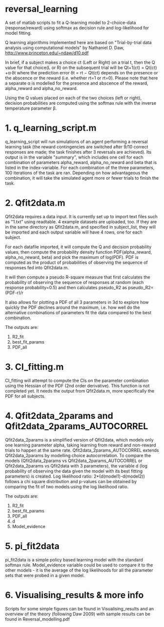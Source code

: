 # reversal_learning
A set of matlab scripts to fit a Q-learning model to 2-choice-data (response/reward) using softmax as decision rule and log-likelihood for model fitting.

Q learning algorithms implemented here are based on "Trial-by-trial data analysis using computational models" by Nathaniel D. Daw, http://www.princeton.edu/~ndaw/d10.pdf

In brief, if a subject makes a choice ct (Left or Right) on a trial t, then the Q value for that choice(L or R) on the subsequent trial will be 
Qt+1(ct) = Qt(ct) +α·δt 
where the prediction error 
δt = rt − Qt(ct)
depends on the presence or the abscence or the reward (i.e. whether rt=1 or rt=0). Please note that here a separate α is modelled for the presence and abscence of the reward, alpha_reward and alpha_no_reward. 

Using the Q values placed on each of the two choices (left or right), decision probabilities are computed using the softmax rule with the inverse temperature parameter β.

# 1. q_learning_script.m
q_learning_script will run simulations of an agent performing a reversal learning task (the reward contingencies are switched after 9/10  correct responses are made; the task finishes after 3 reversals are achieved). Its output is in the variable "summary", which includes one cell for each combination of parameters alpha_reward, alpha_no_reward and beta that is listed in the index-variable. For each combination of the three parameters, 100 iterations of the task are ran. Depending on how advantageous the combination, it will take the simulated agent more or fewer trials to finish the task.

# 2. Qfit2data.m
Qfit2data requires a data input. It is currently set up to import text files such as "1.txt" using readtable. 4 example datasets are uploaded, too. If they are in the same directory as Qfit2data.m, and specified in subject_list, they will be imported and each output variable will have 4 rows, one for each subject.

For each datafile imported, it will compute the Q and decision probability values, then compute the probability density function 
PDF(alpha_reward, alpha_no_reward, beta) and pick the maximum of log(PDF). PDF is computed as the product of probabilities of observing the sequence of responses fed into Qfit2data.m. 

It will then compute a pseudo R-square measure that first calculates the probability of observing the sequence of responses at random (each response probability=0.5) and then calculates pseudo_R2 as
pseudo_R2=(PDF-r)/r

It also allows for plotting a PDF of all 3 parameters in 3d to explore how quickly the PDF declines around the maximum, i.e. how well do the alternative combinations of parameters fit the data compared to the best combination. 

The outputs are:
1) R2_fit
2) best_fit_params
3) PDF_all 

# 3. CI_fitting.m
CI_fitting will attempt to compute the CIs on the parameter combination using the Hessian of the PDF (2nd order derivative). This function is not completed yet. It needs the output from Qfit2data.m, more specifically the PDF for all subjects.

# 4. Qfit2data_2params and Qfit2data_2params_AUTOCORREL
Qfit2data_2params is a simplified version of Qfit2data, which models only one learning parameter alpha, taking learning from reward and non-reward trials to happen at the same rate. Qfit2data_2params_AUTOCORREL extends Qfit2data_2params by modelling choice autocorrelation.
To compare the models (Qfit2data_2params vs Qfit2data_2params_AUTOCORREL or Qfit2data_2params vs Qfit2data with 3 parameters), the variable d (log probability of observing the data given the model with its best fitting parameters) is created. 
Log likelihood ratio: 
2*(d(model1)-d(model2)) 
follows a chi square distribution and p-values can be obtained by comparing the fit of two models using the log likelihood ratio. 

The outputs are:
1) R2_fit
2) best_fit_params
3) PDF_all 
4) d
5) Model_evidence

# 5. pi_fit2data
pi_fit2data is a simple policy based learning model with the standard softmax rule. Model_evidence variable could be used to compare it to the other models - it is the average of the log likelihoods for all the parameter sets that were probed in a given model.  

# 6. Visualising_results & more info
Scripts for some simple figures can be found in Visualising_results and an overview of the theory (following Daw 2009) with sample results can be found in Reversal_modelling.pdf
